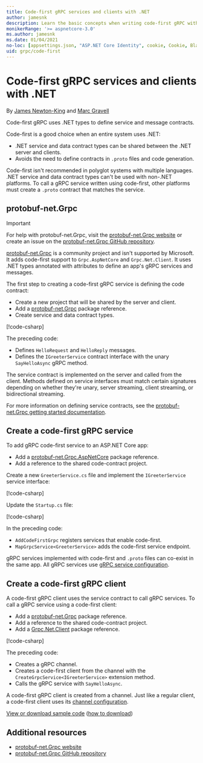 ```yaml
---
title: Code-first gRPC services and clients with .NET
author: jamesnk
description: Learn the basic concepts when writing code-first gRPC with .NET.
monikerRange: '>= aspnetcore-3.0'
ms.author: jamesnk
ms.date: 01/04/2021
no-loc: [appsettings.json, "ASP.NET Core Identity", cookie, Cookie, Blazor, "Blazor Server", "Blazor WebAssembly", "Identity", "Let's Encrypt", Razor, SignalR]
uid: grpc/code-first
---
```

# Code-first gRPC services and clients with .NET

By [James Newton-King](https://twitter.com/jamesnk) and [Marc Gravell](https://twitter.com/marcgravell)

Code-first gRPC uses .NET types to define service and message contracts.

Code-first is a good choice when an entire system uses .NET:

* .NET service and data contract types can be shared between the .NET server and clients.
* Avoids the need to define contracts in `.proto` files and code generation.

Code-first isn't recommended in polyglot systems with multiple languages. .NET service and data contract types can't be used with non-.NET platforms. To call a gRPC service written using code-first, other platforms must create a `.proto` contract that matches the service.

## protobuf-net.Grpc

> [!IMPORTANT]
> For help with protobuf-net.Grpc, visit the [protobuf-net.Grpc website](https://protobuf-net.github.io/protobuf-net.Grpc/) or create an issue on the [protobuf-net.Grpc GitHub repository](https://github.com/protobuf-net/protobuf-net.Grpc).

[protobuf-net.Grpc](https://protobuf-net.github.io/protobuf-net.Grpc/) is a community project and isn't supported by Microsoft. It adds code-first support to `Grpc.AspNetCore` and `Grpc.Net.Client`. It uses .NET types annotated with attributes to define an app's gRPC services and messages.

The first step to creating a code-first gRPC service is defining the code contract:

* Create a new project that will be shared by the server and client.
* Add a [protobuf-net.Grpc](https://www.nuget.org/packages/protobuf-net.Grpc) package reference.
* Create service and data contract types.

[!code-csharp[](code-first/snapshot_sample/Contracts.cs)]

The preceding code:

* Defines `HelloRequest` and `HelloReply` messages.
* Defines the `IGreeterService` contract interface with the unary `SayHelloAsync` gRPC method.

The service contract is implemented on the server and called from the client. Methods defined on service interfaces must match certain signatures depending on whether they're unary, server streaming, client streaming, or bidirectional streaming.

For more information on defining service contracts, see the [protobuf-net.Grpc getting started documentation](https://protobuf-net.github.io/protobuf-net.Grpc/gettingstarted).

## Create a code-first gRPC service

To add gRPC code-first service to an ASP.NET Core app:

* Add a [protobuf-net.Grpc.AspNetCore](https://www.nuget.org/packages/protobuf-net.Grpc.AspNetCore) package reference.
* Add a reference to the shared code-contract project.

Create a new `GreeterService.cs` file and implement the `IGreeterService` service interface:

[!code-csharp[](code-first/snapshot_sample/GreeterService.cs?highlight=1)]

Update the `Startup.cs` file:

[!code-csharp[](code-first/snapshot_sample/Startup.cs?highlight=3,17)]

In the preceding code:

* `AddCodeFirstGrpc` registers services that enable code-first.
* `MapGrpcService<GreeterService>` adds the code-first service endpoint.

gRPC services implemented with code-first and `.proto` files can co-exist in the same app. All gRPC services use [gRPC service configuration](xref:grpc/configuration#configure-services-options).

## Create a code-first gRPC client

A code-first gRPC client uses the service contract to call gRPC services. To call a gRPC service using a code-first client:

* Add a [protobuf-net.Grpc](https://www.nuget.org/packages/protobuf-net.Grpc) package reference.
* Add a reference to the shared code-contract project.
* Add a [Grpc.Net.Client](https://www.nuget.org/packages/Grpc.Net.Client) package reference.

[!code-csharp[](code-first/snapshot_sample/Program.cs?highlight=2,4-5)]

The preceding code:

* Creates a gRPC channel.
* Creates a code-first client from the channel with the `CreateGrpcService<IGreeterService>` extension method.
* Calls the gRPC service with `SayHelloAsync`.

A code-first gRPC client is created from a channel. Just like a regular client, a code-first client uses its [channel configuration](xref:grpc/configuration#configure-client-options).

[View or download sample code](https://github.com/dotnet/AspNetCore.Docs/tree/main/aspnetcore/grpc/code-first/sample) ([how to download](xref:index#how-to-download-a-sample))

## Additional resources

* [protobuf-net.Grpc website](https://protobuf-net.github.io/protobuf-net.Grpc/)
* [protobuf-net.Grpc GitHub repository](https://github.com/protobuf-net/protobuf-net.Grpc)
